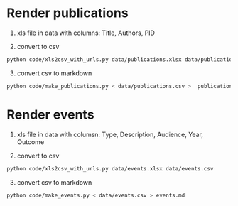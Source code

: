 # Render publications

1. xls file in data with columns: Title, Authors, PID

2. convert to csv 

```bash
python code/xls2csv_with_urls.py data/publications.xlsx data/publications.csv
```

3. convert csv to markdown

```bash
python code/make_publications.py < data/publications.csv >  publications.md
 ```

# Render events

1. xls file in data with columsn: Type, Description, Audience, Year, Outcome

2. convert to csv 

```bash
python code/xls2csv_with_urls.py data/events.xlsx data/events.csv
```

3. convert csv to markdown

```bash
python code/make_events.py < data/events.csv > events.md
```
